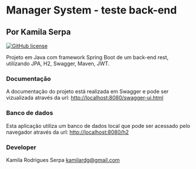 # Manager System - teste back-end

## Por Kamila Serpa

[![GitHub license](https://img.shields.io/badge/linkedin-green.svg)](https://br.linkedin.com/in/kamila-rodrigues-serpa-755a8348)

Projeto em Java com framework Spring Boot de um back-end rest, utilizando JPA, H2, Swagger, Maven, JWT.

### Documentação

A documentação do projeto está realizada em Swagger e pode ser vizualizada através da url:
[http://localhost:8080/swagger-ui.html](http://localhost:8080/swagger-ui.html)

### Banco de dados

Esta aplicação utiliza um banco de dados local que pode ser acessado pelo navegador através da url:
[http://localhost:8080/h2](http://localhost:8080/h2)

### Developer
Kamila Rodrigues Serpa
kamilardg@gmail.com
